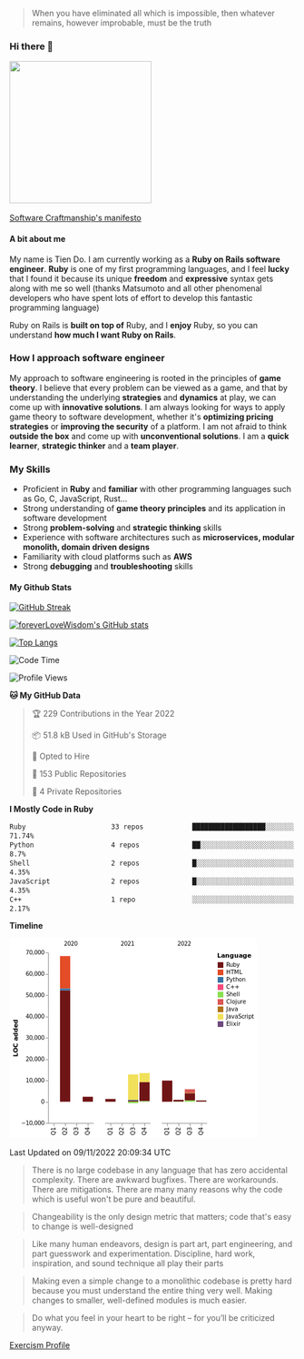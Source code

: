 > When you have eliminated all which is impossible, then whatever remains, however improbable, must be the truth
### Hi there 👋

<!--
**foreverLoveWisdom/foreverLoveWisdom** is a ✨ _special_ ✨ repository because its `README.md` (this file) appears on your GitHub profile.

Here are some ideas to get you started:

- 🔭 I’m currently working on ...
- 🌱 I’m currently learning ...
- 👯 I’m looking to collaborate on ...
- 🤔 I’m looking for help with ...
- 💬 Ask me about ...
- 📫 How to reach me: ...
- 😄 Pronouns: ...
- ⚡ Fun fact: ...
-->

<img src="https://codecondo.com/wp-content/uploads/2017/09/railslogo.png" width="250" height="250">

[Software Craftmanship's manifesto](http://manifesto.softwarecraftsmanship.org/)

#### A bit about me
My name is Tien Do. I am currently working as a **Ruby on Rails software engineer**. **Ruby** is one of my first programming languages, and I feel **lucky** that I found it because its unique **freedom** and **expressive** syntax gets along with me so well (thanks Matsumoto and all other phenomenal developers who have spent lots of effort to develop this fantastic programming language)

Ruby on Rails is **built on top of** Ruby, and I **enjoy** Ruby, so you can understand **how much I want Ruby on Rails**.

### How I approach software engineer
My approach to software engineering is rooted in the principles of **game theory**. I believe that every problem can be viewed as a game, and that by understanding the underlying **strategies** and **dynamics** at play, we can come up with **innovative solutions**. I am always looking for ways to apply game theory to software development, whether it's **optimizing pricing strategies** or **improving the security** of a platform. I am not afraid to think **outside the box** and come up with **unconventional solutions**. I am a **quick learner**, **strategic thinker** and a **team player**.

### My Skills
- Proficient in **Ruby** and **familiar** with other programming languages such as Go, C, JavaScript, Rust...
- Strong understanding of **game theory principles** and its application in software development
- Strong **problem-solving** and **strategic thinking** skills
- Experience with software architectures such as **microservices, modular monolith, domain driven designs**
- Familiarity with cloud platforms such as **AWS**
- Strong **debugging** and **troubleshooting** skills

#### My Github Stats

[![GitHub Streak](https://github-readme-streak-stats.herokuapp.com/?user=foreverLoveWisdom&theme=dracula)](https://git.io/streak-stats)
&nbsp;
&nbsp;

[![foreverLoveWisdom's GitHub stats](https://github-readme-stats.vercel.app/api?username=foreverLoveWisdom&show_icons=true&theme=react&count_private=true)](https://github.com/anuraghazra/github-readme-stats)

[![Top Langs](https://github-readme-stats.vercel.app/api/top-langs/?username=foreverLoveWisdom&show_icons=true&theme=vue-dark)](https://github.com/anuraghazra/github-readme-stats)

<!--START_SECTION:waka-->
![Code Time](http://img.shields.io/badge/Code%20Time-1%2C281%20hrs%205%20mins-blue)

![Profile Views](http://img.shields.io/badge/Profile%20Views-0-blue)

**🐱 My GitHub Data** 

> 🏆 229 Contributions in the Year 2022
 > 
> 📦 51.8 kB Used in GitHub's Storage 
 > 
> 💼 Opted to Hire
 > 
> 📜 153 Public Repositories 
 > 
> 🔑 4 Private Repositories  
 > 
**I Mostly Code in Ruby** 

```text
Ruby                     33 repos            ██████████████████░░░░░░░   71.74% 
Python                   4 repos             ██░░░░░░░░░░░░░░░░░░░░░░░   8.7% 
Shell                    2 repos             █░░░░░░░░░░░░░░░░░░░░░░░░   4.35% 
JavaScript               2 repos             █░░░░░░░░░░░░░░░░░░░░░░░░   4.35% 
C++                      1 repo              ░░░░░░░░░░░░░░░░░░░░░░░░░   2.17%

```


**Timeline**

![Chart not found](https://raw.githubusercontent.com/foreverLoveWisdom/foreverLoveWisdom/main/charts/bar_graph.png) 


 Last Updated on 09/11/2022 20:09:34 UTC
<!--END_SECTION:waka-->


> There is no large codebase in any language that has zero accidental complexity. There are awkward bugfixes. There are workarounds. There are mitigations.
> There are many many reasons why the code which is useful won't be pure and beautiful.

> Changeability is the only design metric that matters; code that's easy to change is well-designed

> Like many human endeavors, design is part art, part engineering, and part guesswork and experimentation. Discipline, hard work, inspiration, and sound technique all play their parts

> Mak­ing even a sim­ple change to a mono­lith­ic code­base is pret­ty hard because you must under­stand the entire thing very well. Mak­ing changes to small­er, well-defined mod­ules is much easier.
 
 > Do what you feel in your heart to be right – for you’ll be criticized anyway.
 
[Exercism Profile](https://exercism.org/profiles/foreverLoveWisdom)
